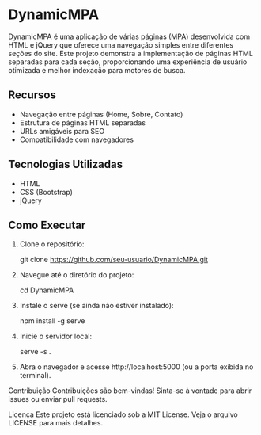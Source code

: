 # DynamicMPA

DynamicMPA é uma aplicação de várias páginas (MPA) desenvolvida com HTML e jQuery que oferece uma navegação simples entre diferentes seções do site. Este projeto demonstra a implementação de páginas HTML separadas para cada seção, proporcionando uma experiência de usuário otimizada e melhor indexação para motores de busca.

## Recursos

- Navegação entre páginas (Home, Sobre, Contato)
- Estrutura de páginas HTML separadas
- URLs amigáveis para SEO
- Compatibilidade com navegadores

## Tecnologias Utilizadas

- HTML
- CSS (Bootstrap)
- jQuery

## Como Executar

1. Clone o repositório:

   git clone https://github.com/seu-usuario/DynamicMPA.git

2. Navegue até o diretório do projeto:

   cd DynamicMPA
3. Instale o serve (se ainda não estiver instalado):

   npm install -g serve

4. Inicie o servidor local:

   serve -s .

5. Abra o navegador e acesse http://localhost:5000 (ou a porta exibida no terminal).

Contribuição
Contribuições são bem-vindas! Sinta-se à vontade para abrir issues ou enviar pull requests.

Licença
Este projeto está licenciado sob a MIT License. Veja o arquivo LICENSE para mais detalhes.
